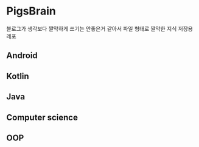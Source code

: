 # PigsBrain
블로그가 생각보다 짤막하게 쓰기는 안좋은거 같아서 파일 형태로 짤막한 지식 저장용 레포

## Android

## Kotlin

## Java

## Computer science

## OOP
